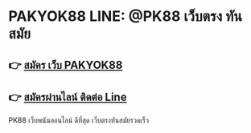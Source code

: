 # PAKYOK88 LINE: @PK88 เว็บตรง ทันสมัย

## 👉 [สมัคร เว็บ PAKYOK88 ](https://www.tiger711.com/)
## 👉 [สมัครผ่านไลน์ ติดต่อ Line](https://line.me/R/ti/p/%40tiger711)

PK88 เว็บพนันออนไลน์ ดีที่สุด เว็บตรงทันสมัยรวดเร็ว
